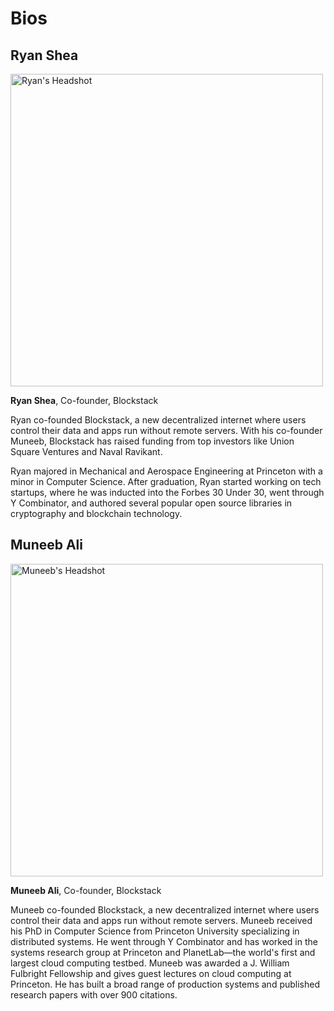 # Bios

## Ryan Shea

<img src="https://github.com/blockstack/blockstack/blob/master/media/jesus%20baez%20photography_ryan%2024%20(1).jpg" alt="Ryan's Headshot" width="500" />

**Ryan Shea**, Co-founder, Blockstack

Ryan co-founded Blockstack, a new decentralized internet where users control their data and apps run without remote servers. With his co-founder Muneeb, Blockstack has raised funding from top investors like Union Square Ventures and Naval Ravikant.

Ryan majored in Mechanical and Aerospace Engineering at Princeton with a minor in Computer Science. After graduation, Ryan started working on tech startups, where he was inducted into the Forbes 30 Under 30, went through Y Combinator, and authored several popular open source libraries in cryptography and blockchain technology.

## Muneeb Ali

<img src="https://github.com/blockstack/blockstack/blob/master/media/jesus%20baez%20photography_muneeb%20ali%2016%20(1).jpg" alt="Muneeb's Headshot" width="500" />

**Muneeb Ali**, Co-founder, Blockstack

Muneeb co-founded Blockstack, a new decentralized internet where users control their data and apps run without remote servers. Muneeb received his PhD in Computer Science from Princeton University specializing in distributed systems. He went through Y Combinator and has worked in the systems research group at Princeton and PlanetLab—the world's first and largest cloud computing testbed. Muneeb was awarded a J. William Fulbright Fellowship and gives guest lectures on cloud computing at Princeton. He has built a broad range of production systems and published research papers with over 900 citations.
